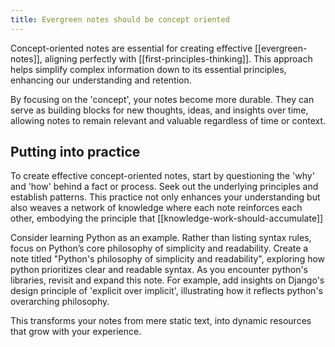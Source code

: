 ```yaml
---
title: Evergreen notes should be concept oriented
---
```

Concept-oriented notes are essential for creating effective [[evergreen-notes]], aligning perfectly with [[first-principles-thinking]]. This approach helps simplify complex information down to its essential principles, enhancing our understanding and retention.

By focusing on the 'concept', your notes become more durable. They can serve as building blocks for new thoughts, ideas, and insights over time, allowing notes to remain relevant and valuable regardless of time or context.

## Putting into practice

To create effective concept-oriented notes, start by questioning the 'why' and 'how' behind a fact or process. Seek out the underlying principles and establish patterns. This practice not only enhances your understanding but also weaves a network of knowledge where each note reinforces each other, embodying the principle that [[knowledge-work-should-accumulate]]

Consider learning Python as an example. Rather than listing syntax rules, focus on Python’s core philosophy of simplicity and readability. Create a note titled "Python's philosophy of simplicity and readability", exploring how python prioritizes clear and readable syntax. As you encounter python's libraries, revisit and expand this note. For example, add insights on Django's design principle of 'explicit over implicit', illustrating how it reflects python's overarching philosophy.

This transforms your notes from mere static text, into dynamic resources that grow with your experience.

